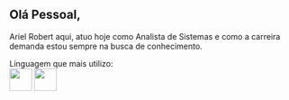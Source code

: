 ## Olá Pessoal,

Ariel Robert aqui, atuo hoje como Analista de Sistemas e como a carreira demanda estou sempre na busca de conhecimento.

Linguagem que mais utilizo: <br> <img loading="lazy" src="https://cdn.jsdelivr.net/gh/devicons/devicon/icons/php/php-plain.svg" width="40" height="40"/> <img loading="" src="https://cdn.jsdelivr.net/gh/devicons/devicon/icons/javascript/javascript-plain.svg" width="40" height="40"/>
